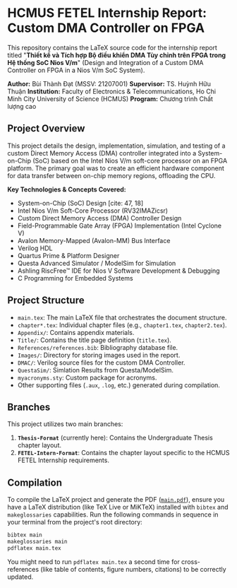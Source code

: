 # HCMUS FETEL Internship Report: Custom DMA Controller on FPGA

This repository contains the LaTeX source code for the internship report titled "**Thiết kế và Tích hợp Bộ điều khiển DMA Tùy chỉnh trên FPGA trong Hệ thống SoC Nios V/m**" (Design and Integration of a Custom DMA Controller on FPGA in a Nios V/m SoC System).

**Author:** Bùi Thành Đạt (MSSV: 21207001)
**Supervisor:** TS. Huỳnh Hữu Thuận
**Institution:** Faculty of Electronics & Telecommunications, Ho Chi Minh City University of Science (HCMUS)
**Program:** Chương trình Chất lượng cao

## Project Overview

This project details the design, implementation, simulation, and testing of a custom Direct Memory Access (DMA) controller integrated into a System-on-Chip (SoC) based on the Intel Nios V/m soft-core processor on an FPGA platform. The primary goal was to create an efficient hardware component for data transfer between on-chip memory regions, offloading the CPU.

**Key Technologies & Concepts Covered:**
*   System-on-Chip (SoC) Design [cite: 47, 18]
*   Intel Nios V/m Soft-Core Processor (RV32IMAZicsr)
*   Custom Direct Memory Access (DMA) Controller Design 
*   Field-Programmable Gate Array (FPGA) Implementation (Intel Cyclone V) 
*   Avalon Memory-Mapped (Avalon-MM) Bus Interface 
*   Verilog HDL 
*   Quartus Prime & Platform Designer
*   Questa Advanced Simulator / ModelSim for Simulation
*   Ashling RiscFree™ IDE for Nios V Software Development & Debugging 
*   C Programming for Embedded Systems 

## Project Structure

*   `main.tex`: The main LaTeX file that orchestrates the document structure.
*   `chapter*.tex`: Individual chapter files (e.g., `chapter1.tex`, `chapter2.tex`).
*   `Appendix/`: Contains appendix materials.
*   `Title/`: Contains the title page definition (`title.tex`).
*   `References/references.bib`: Bibliography database file.
*   `Images/`: Directory for storing images used in the report.
*   `DMAC/`: Verilog source files for the custom DMA Controller.
*   `QuestaSim/`: Simlation Results from Questa/ModelSim.
*   `myacronyms.sty`: Custom package for acronyms.
*   Other supporting files (`.aux`, `.log`, etc.) generated during compilation.

## Branches

This project utilizes two main branches:

1.  **`Thesis-Format`** (currently here): Contains the Undergraduate Thesis chapter layout.
2.  **`FETEL-Intern-Format`**: Contains the chapter layout specific to the HCMUS FETEL Internship requirements.

## Compilation

To compile the LaTeX project and generate the PDF ([`main.pdf`](main.pdf)), ensure you have a LaTeX distribution (like TeX Live or MiKTeX) installed with `bibtex` and `makeglossaries` capabilities. Run the following commands in sequence in your terminal from the project's root directory:

```bash
bibtex main
makeglossaries main
pdflatex main.tex
```

You might need to run `pdflatex main.tex` a second time for cross-references (like table of contents, figure numbers, citations) to be correctly updated.
